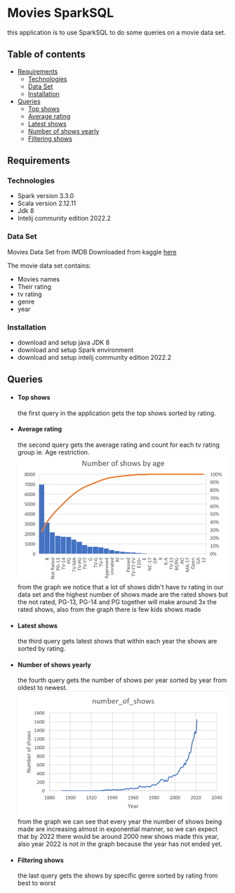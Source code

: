 # Movies SparkSQL

this application is to use SparkSQL to do some queries on a movie data set.
## Table of contents
* [Requirements](#Requirements)
  * [Technologies](#Technologies)
  * [Data Set](#Data-Set)
  * [Installation](#Installation)
* [Queries](#Queries)
  * [Top shows](#Top-shows)
  * [Average rating](#Average-rating)
  * [Latest shows](#Latest-shows)
  * [Number of shows yearly](#Number-of-shows-yearly)
  * [Filtering shows](#Filtering-shows)
## Requirements

### Technologies
* Spark version 3.3.0
* Scala version 2.12.11
* Jdk 8
* Intelij community edition 2022.2

### Data Set
Movies Data Set from IMDB Downloaded from kaggle [here](https://www.kaggle.com/datasets/anasmahmood000/imdb-movies-dataset?resource=download)

The movie data set contains:
* Movies names
* Their rating
* tv rating
* genre
* year
### Installation
* download and setup java JDK 8
* download and setup Spark environment
* download and setup intelij community edition 2022.2
## Queries
* #### Top shows

   the first query in the application gets the top shows sorted by rating.
* #### Average rating

   the second query gets the average rating and count for each tv rating group ie. Age 
   restriction.
![alt text][showsByAge]
   from the graph we notice that a lot of shows didn't have tv rating in our data set and 
   the highest number of shows made are the rated shows but the not rated, PG-13, PG-14 
   and PG together will make around 3x the rated shows, also from the graph there is few 
   kids shows made
* #### Latest shows

   the third query gets latest shows that within each year the shows are sorted by 
   rating.
* #### Number of shows yearly

   the fourth query gets the number of shows per year sorted by year from oldest to 
   newest.
![alt text][yearsGraph]
   from the graph we can see that every year the number of shows being made are 
   increasing almost in exponential manner, so we can expect that by 2022 there would be 
   around 2000 new shows made this year, also year 2022 is not in the graph because the 
   year has not ended yet.
* #### Filtering shows

   the last query gets the shows by specific genre sorted by rating from best to worst

[yearsGraph]: https://github.com/AhmedAssem1/Movie-SQL/blob/main/images/NumberOfShowsPlot.PNG?raw=true "Number of shows by year"
[showsByAge]: https://github.com/AhmedAssem1/Movie-SQL/blob/main/images/ShowsByAge.PNG?raw=true "Number of shows by age"
